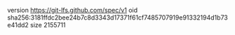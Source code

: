 version https://git-lfs.github.com/spec/v1
oid sha256:3181ffdc2bee24b7c8d3343d17371f61cf7485707919e91332194d1b73e41dd2
size 2155711
